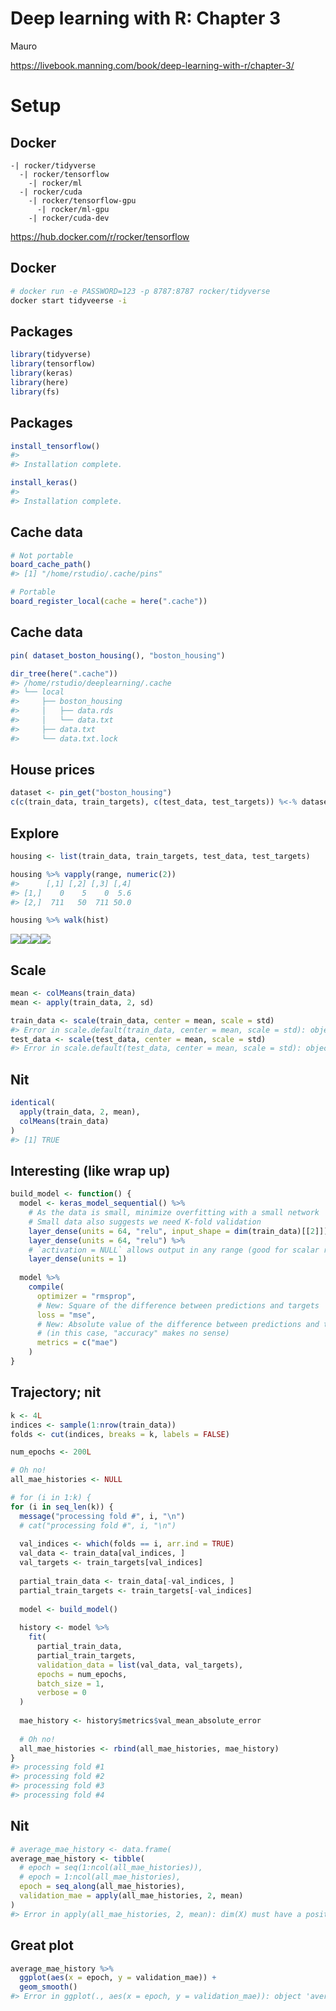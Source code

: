 Deep learning with R: Chapter 3
================
Mauro

<https://livebook.manning.com/book/deep-learning-with-r/chapter-3/>

# Setup

## Docker

    -| rocker/tidyverse
      -| rocker/tensorflow
        -| rocker/ml
      -| rocker/cuda 
        -| rocker/tensorflow-gpu
          -| rocker/ml-gpu
        -| rocker/cuda-dev

<https://hub.docker.com/r/rocker/tensorflow>

## Docker

``` bash
# docker run -e PASSWORD=123 -p 8787:8787 rocker/tidyverse
docker start tidyveerse -i
```

## Packages

``` r
library(tidyverse)
library(tensorflow)
library(keras)
library(here)
library(fs)
```

## Packages

``` r
install_tensorflow()
#> 
#> Installation complete.

install_keras()
#> 
#> Installation complete.
```

## Cache data

``` r
# Not portable
board_cache_path()
#> [1] "/home/rstudio/.cache/pins"

# Portable
board_register_local(cache = here(".cache"))
```

## Cache data

``` r
pin( dataset_boston_housing(), "boston_housing")

dir_tree(here(".cache"))
#> /home/rstudio/deeplearning/.cache
#> └── local
#>     ├── boston_housing
#>     │   ├── data.rds
#>     │   └── data.txt
#>     ├── data.txt
#>     └── data.txt.lock
```

## House prices

``` r
dataset <- pin_get("boston_housing")
c(c(train_data, train_targets), c(test_data, test_targets)) %<-% dataset
```

## Explore

``` r
housing <- list(train_data, train_targets, test_data, test_targets)

housing %>% vapply(range, numeric(2))
#>      [,1] [,2] [,3] [,4]
#> [1,]    0    5    0  5.6
#> [2,]  711   50  711 50.0

housing %>% walk(hist)
```

![](03-getting-started_files/figure-gfm/unnamed-chunk-6-1.png)<!-- -->![](03-getting-started_files/figure-gfm/unnamed-chunk-6-2.png)<!-- -->![](03-getting-started_files/figure-gfm/unnamed-chunk-6-3.png)<!-- -->![](03-getting-started_files/figure-gfm/unnamed-chunk-6-4.png)<!-- -->

## Scale

``` r
mean <- colMeans(train_data)
mean <- apply(train_data, 2, sd)

train_data <- scale(train_data, center = mean, scale = std)
#> Error in scale.default(train_data, center = mean, scale = std): object 'std' not found
test_data <- scale(test_data, center = mean, scale = std)
#> Error in scale.default(test_data, center = mean, scale = std): object 'std' not found
```

## Nit

``` r
identical(
  apply(train_data, 2, mean),
  colMeans(train_data)
)
#> [1] TRUE
```

## Interesting (like wrap up)

``` r
build_model <- function() {
  model <- keras_model_sequential() %>%
    # As the data is small, minimize overfitting with a small network
    # Small data also suggests we need K-fold validation
    layer_dense(units = 64, "relu", input_shape = dim(train_data)[[2]]) %>%
    layer_dense(units = 64, "relu") %>%
    # `activation = NULL` allows output in any range (good for scalar regression)
    layer_dense(units = 1)
  
  model %>% 
    compile(
      optimizer = "rmsprop", 
      # New: Square of the difference between predictions and targets
      loss = "mse", 
      # New: Absolute value of the difference between predictions and targets
      # (in this case, "accuracy" makes no sense)
      metrics = c("mae")
    )
}
```

## Trajectory; nit

``` r
k <- 4L
indices <- sample(1:nrow(train_data))
folds <- cut(indices, breaks = k, labels = FALSE)

num_epochs <- 200L

# Oh no!
all_mae_histories <- NULL

# for (i in 1:k) {
for (i in seq_len(k)) {
  message("processing fold #", i, "\n")
  # cat("processing fold #", i, "\n")
  
  val_indices <- which(folds == i, arr.ind = TRUE)
  val_data <- train_data[val_indices, ]
  val_targets <- train_targets[val_indices]
  
  partial_train_data <- train_data[-val_indices, ]
  partial_train_targets <- train_targets[-val_indices]
  
  model <- build_model()
  
  history <- model %>% 
    fit(
      partial_train_data,
      partial_train_targets,
      validation_data = list(val_data, val_targets),
      epochs = num_epochs,
      batch_size = 1,
      verbose = 0
  )
  
  mae_history <- history$metrics$val_mean_absolute_error
  
  # Oh no!
  all_mae_histories <- rbind(all_mae_histories, mae_history)
}
#> processing fold #1
#> processing fold #2
#> processing fold #3
#> processing fold #4
```

## Nit

``` r
# average_mae_history <- data.frame(
average_mae_history <- tibble(
  # epoch = seq(1:ncol(all_mae_histories)),
  # epoch = 1:ncol(all_mae_histories),
  epoch = seq_along(all_mae_histories),
  validation_mae = apply(all_mae_histories, 2, mean)
)
#> Error in apply(all_mae_histories, 2, mean): dim(X) must have a positive length
```

## Great plot

``` r
average_mae_history %>% 
  ggplot(aes(x = epoch, y = validation_mae)) + 
  geom_smooth()
#> Error in ggplot(., aes(x = epoch, y = validation_mae)): object 'average_mae_history' not found
```
